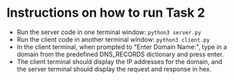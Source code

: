 # Instructions on how to run Task 2

* Run the server code in one terminal window: `python3 server.py`
* Run the client code in another terminal window: `python3 client.py`
* In the client terminal, when prompted to "Enter Domain Name:", type in a domain from the predefined DNS_RECORDS dictionary and press enter.
* The client terminal should display the IP addresses for the domain, and the server terminal should display the request and response in hex.